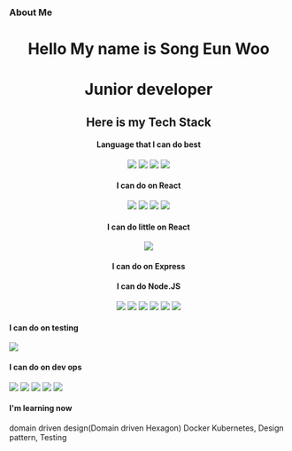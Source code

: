 <h3>About Me</h3>
<p align="center">
</p>

    
 
<div align="center">
 
<h1>Hello My name is Song Eun Woo</h1>
<h1>Junior developer</h1>
<h2>Here is my Tech Stack</h2>
    <h4>Language that I can do best</h4>
    <div>
    <img src="https://img.shields.io/badge/node-339933.svg?&style=for-the-badge&logo=node.js&logoColor=white">
    <img src="https://img.shields.io/badge/javascript-F7DF1E.svg?&style=for-the-badge&logo=JavaScript&logoColor=black">
    <img src="https://img.shields.io/badge/typescript-3178C6?style=for-the-badge&logo=Typescript&logoColor=white">
    <img src="https://img.shields.io/badge/react-61DAFB.svg?&style=for-the-badge&logo=React&logoColor=black">
</div>
    <h4>I can do on React</h4>
<div>
    <img src="https://img.shields.io/badge/react%20query-CA4245.svg?&style=for-the-badge&logo=React%20Query&logoColor=white">
    <img src="https://img.shields.io/badge/redux-764ABC.svg?&style=for-the-badge&logo=Redux&logoColor=white">
    <img src="https://img.shields.io/badge/mobx-FF9955svg?&style=for-the-badge&logo=MobX&logoColor=white">
    <img src="https://img.shields.io/badge/reactrouter-CA4245?style=for-the-badge&logo=React%20Router&logoColor=white">
</div>
    <h4>I can do little on React</h4>
    <div>
        <img src="https://img.shields.io/badge/typescript-3178C6?style=for-the-badge&logo=TypeScript&logoColor=white">
    </div>
<h4>I can do on Express</h4>
<div>
</div>
    <h4>I can do Node.JS</h4>
    <img src="https://img.shields.io/badge/Amazon%20aws-232F3E?style=for-the-badge&logo=Amazon%20Aws&logoColor=white">
    <img src="https://img.shields.io/badge/nestjs-E0234E?style=for-the-badge&logo=nestJS&logoColor=white">
    <img src="https://img.shields.io/badge/express-000000.svg?&style=for-the-badge&logo=express&logoColor=white">
    <img src="https://img.shields.io/badge/next.js-000000?style=for-the-badge&logo=next.js&logoColor=white">
    <img src="https://img.shields.io/badge/sequelize-52B0E7?style=for-the-badge&logo=Sequelize&logoColor=white">
    <img src="https://img.shields.io/badge/mongodb-47A248?style=for-the-badge&logo=MongoDb&logoColor=white">
</div>
<h4>I can do on testing</h4>   
<div>
    <img src="https://img.shields.io/badge/jest-C21325?style=for-the-badge&logo=Jest&logoColor=white">
</div>
    <h4>I can do on dev ops</h4>
    <div>
        <img src="https://img.shields.io/badge/git-F05032?style=for-the-badge&logo=Git&logoColor=white">
        <img src="https://img.shields.io/badge/github-181717?style=for-the-badge&logo=Github&logoColor=white">
        <img src="https://img.shields.io/badge/docker-2496ED?style=for-the-badge&logo=docker&logoColor=white">
        <img src="https://img.shields.io/badge/travis%20ci-3EAAAF?style=for-the-badge&logo=Travis%20CI&logoColor=white">
        <img src="https://img.shields.io/badge/swagger-85EA2D?style=for-the-badge&logo=Swagger&logoColor=black">
    </div>
    <h4>I'm learning now</h4>
    domain driven design(Domain driven Hexagon)
    Docker
    Kubernetes,
    Design pattern,
    Testing
